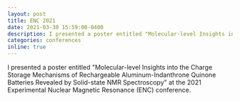 ```yaml
---
layout: post
title: ENC 2021
date: 2021-03-30 15:59:00-0400
description: I presented a poster entitled "Molecular-level Insights into the Charge Storage Mechanisms of Rechargeable Aluminum-Indanthrone Quinone Batteries Revealed by Solid-state NMR Spectroscopy" at the 2021 Experimental Nuclear Magnetic Resonance (ENC) conference.
categories: conferences
inline: true
---
```

I presented a poster entitled "Molecular-level Insights into the Charge Storage Mechanisms of Rechargeable Aluminum-Indanthrone Quinone Batteries Revealed by Solid-state NMR Spectroscopy" at the 2021 Experimental Nuclear Magnetic Resonance (ENC) conference.
